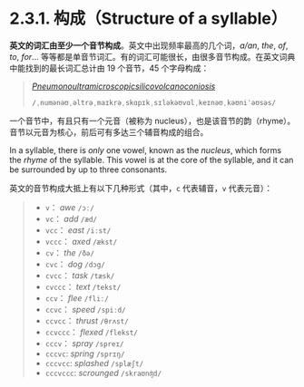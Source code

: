 # 2.3.1. 构成（Structure of a syllable）

**英文的词汇由至少一个音节构成**。英文中出现频率最高的几个词，*a/an*, *the*, *of*, *to*, *for*... 等等都是单音节词汇。有的词汇可能很长，由很多音节构成。在英文词典中能找到的最长词汇总计由 19 个音节，45 个字母构成：

> *[Pneumonoultramicroscopicsilicovolcanoconiosis](https://en.wikipedia.org/wiki/Pneumonoultramicroscopicsilicovolcanoconiosis)* <span class="speak-word-inline" data-audio-us="/audios/En-us-pneumonoultramicroscopicsilicovolcanoconiosis.ogg.mp3"></span>
>
> `/ˌnumənəʊˌəltrəˌmaɪkrəˌskɑpɪkˌsɪləkəʊvɑlˌkeɪnəʊˌkəʊniˈəʊsəs/`

一个音节中，有且只有一个元音（被称为  nucleus），也是该音节的韵（rhyme）。音节以元音为核心，前后可有多达三个辅音构成的组合。

In a syllable, there is *only* one vowel, known as the *nucleus*, which forms the *rhyme* of the syllable. This vowel is at the core of the syllable, and it can be surrounded by up to three consonants.

英文的音节构成大抵上有以下几种形式（其中，`c` 代表辅音，`v` 代表元音）：

> * `v`： *awe* `/ɔː/` <span class="speak-word-inline" data-audio-us="/audios/awe-us.mp3"></span>
> * `vc`： *add* `/æd/` <span class="speak-word-inline" data-audio-us="/audios/add-us.mp3"></span>
> * `vcc`： *east* `/iːst/` <span class="speak-word-inline" data-audio-us="/audios/east-us.mp3"></span>
> * `vccc`： *axed* `/ækst/` <span class="speak-word-inline" data-audio-us="/audios/east-us.mp3"></span>
> * `cv`： *the* `/ðə/` <span class="speak-word-inline" data-audio-us="/audios/the-us.mp3"></span>
> * `cvc`： *dog* `/dɔg/` <span class="speak-word-inline" data-audio-us="/audios/dog-us.mp3"></span>
> * `cvcc`： *task* `/tæsk/` <span class="speak-word-inline" data-audio-us="/audios/task-us.mp3"></span>
> * `cvccc`： *text* `/tekst/` <span class="speak-word-inline" data-audio-us="/audios/text-us.mp3"></span>
> * `ccv`： *flee* `/fliː/` <span class="speak-word-inline" data-audio-us="/audios/flee-us.mp3"></span>
> * `ccvc`： *speed* `/spiːd/` <span class="speak-word-inline" data-audio-us="/audios/speed-us.mp3"></span>
> * `ccvcc`： *thrust* `/θrʌst/` <span class="speak-word-inline" data-audio-us="/audios/thrust-us.mp3"></span>
> * `ccvccc`： *flexed* `/flekst/` <span class="speak-word-inline" data-audio-us="/audios/flexed-us.mp3"></span>
> * `cccv`： *spray* `/spreɪ/` <span class="speak-word-inline" data-audio-us="/audios/flee-us.mp3"></span>
> * `cccvc`: *spring* `/sprɪŋ/`
> * `cccvcc`: *splashed* `/splæʃt/`
> * `cccvccc`: *scrounged* `/skraʊnʤd/`
